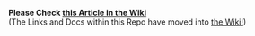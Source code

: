 **Please Check [this Article in the Wiki](../../../wiki/Managing-Outputs-and-locking-them-to-prevent-spending)**<br>(The Links and Docs within this Repo have moved into [the Wiki!](../../../wiki))